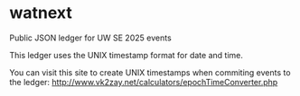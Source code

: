 # watnext
Public JSON ledger for UW SE 2025 events

This ledger uses the UNIX timestamp format for date and time.

You can visit this site to create UNIX timestamps when commiting events to the ledger:
http://www.vk2zay.net/calculators/epochTimeConverter.php
